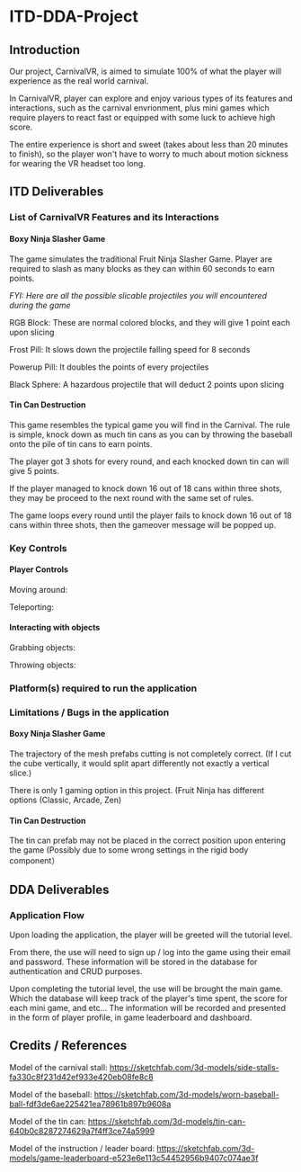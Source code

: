 # ITD-DDA-Project
## Introduction
Our project, CarnivalVR, is aimed to simulate 100% of what the player will experience as the real world carnival.

In CarnivalVR, player can explore and enjoy various types of its features and interactions, such as the carnival envrionment, plus mini games which require
players to react fast or equipped with some luck to achieve high score.

The entire experience is short and sweet (takes about less than 20 minutes to finish), so the player won't have to worry to much about motion sickness for
wearing the VR headset too long.

## ITD Deliverables
### List of CarnivalVR Features and its Interactions
#### Boxy Ninja Slasher Game
The game simulates the traditional Fruit Ninja Slasher Game. Player are required to slash as many blocks as they can within 60 seconds to earn points.

*FYI: Here are all the possible slicable projectiles you will encountered during the game*

RGB Block: These are normal colored blocks, and they will give 1 point each upon slicing 

Frost Pill: It slows down the projectile falling speed for 8 seconds

Powerup Pill: It doubles the points of every projectiles

Black Sphere: A hazardous projectile that will deduct 2 points upon slicing

#### Tin Can Destruction
This game resembles the typical game you will find in the Carnival. The rule is simple, knock down as much tin cans as you can by throwing the baseball
onto the pile of tin cans to earn points.

The player got 3 shots for every round, and each knocked down tin can will give 5 points.

If the player managed to knock down 16 out of 18 cans within three shots, they may be proceed to the next round with the same set of rules.

The game loops every round until the player fails to knock down 16 out of 18 cans within three shots, then the gameover message will be popped up.

### Key Controls
#### Player Controls
Moving around: 

Teleporting:

#### Interacting with objects
Grabbing objects:

Throwing objects:


### Platform(s) required to run the application

### Limitations / Bugs in the application
#### Boxy Ninja Slasher Game
The trajectory of the mesh prefabs cutting is not completely correct.
(If I cut the cube vertically, it would split apart differently not exactly a vertical slice.)

There is only 1 gaming option in this project.
(Fruit Ninja has different options (Classic, Arcade, Zen)

#### Tin Can Destruction
The tin can prefab may not be placed in the correct position upon entering the game (Possibly due to some wrong settings in the rigid body component）


## DDA Deliverables
### Application Flow
Upon loading the application, the player will be greeted will the tutorial level.

From there, the use will need to sign up / log into the game using their email and password. These information will be stored in the database for 
authentication and CRUD purposes.

Upon completing the tutorial level, the use will be brought the main game. Which the database will keep track of the player's time spent, the score
for each mini game, and etc... The information will be recorded and presented in the form of player profile, in game leaderboard and dashboard.

## Credits / References

Model of the carnival stall: https://sketchfab.com/3d-models/side-stalls-fa330c8f231d42ef933e420eb08fe8c8

Model of the baseball: https://sketchfab.com/3d-models/worn-baseball-ball-fdf3de6ae225421ea78961b897b9608a

Model of the tin can: https://sketchfab.com/3d-models/tin-can-640b0c8287274629a7f4ff3ce74a5999

Model of the instruction / leader board: https://sketchfab.com/3d-models/game-leaderboard-e523e6e113c54452956b9407c074ae3f





